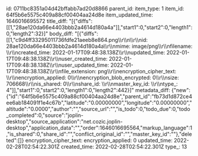 id: 0711bc8351a04d42bffabb7ad20d8866
parent_id: 
item_type: 1
item_id: 64f5b6e5575c409a88cf00404aa24d8e
item_updated_time: 1646016695572
title_diff: "[{\"diffs\":[[1,\"28ae120da66e4403bbb2a4614d180a4a\"]],\"start1\":0,\"start2\":0,\"length1\":0,\"length2\":32}]"
body_diff: "[{\"diffs\":[[1,\"c9d4ff33295011736fdfe21aeeb8e864.png\\\r\\\n\\\r\\\nid: 28ae120da66e4403bbb2a4614d180a4a\\\r\\\nmime: image/png\\\r\\\nfilename: \\\r\\\ncreated_time: 2022-01-17T09:48:38.138Z\\\r\\\nupdated_time: 2022-01-17T09:48:38.138Z\\\r\\\nuser_created_time: 2022-01-17T09:48:38.138Z\\\r\\\nuser_updated_time: 2022-01-17T09:48:38.138Z\\\r\\\nfile_extension: png\\\r\\\nencryption_cipher_text: \\\r\\\nencryption_applied: 0\\\r\\\nencryption_blob_encrypted: 0\\\r\\\nsize: 706668\\\r\\\nis_shared: 0\\\r\\\nshare_id: \\\r\\\nmaster_key_id: \\\r\\\ntype_: 4\"]],\"start1\":0,\"start2\":0,\"length1\":0,\"length2\":442}]"
metadata_diff: {"new":{"id":"64f5b6e5575c409a88cf00404aa24d8e","parent_id":"fb73d1d872ce4ee6ab184091f1e4c67b","latitude":"0.00000000","longitude":"0.00000000","altitude":"0.0000","author":"","source_url":"","is_todo":0,"todo_due":0,"todo_completed":0,"source":"joplin-desktop","source_application":"net.cozic.joplin-desktop","application_data":"","order":1646016695564,"markup_language":1,"is_shared":0,"share_id":"","conflict_original_id":"","master_key_id":""},"deleted":[]}
encryption_cipher_text: 
encryption_applied: 0
updated_time: 2022-02-28T02:54:22.301Z
created_time: 2022-02-28T02:54:22.301Z
type_: 13